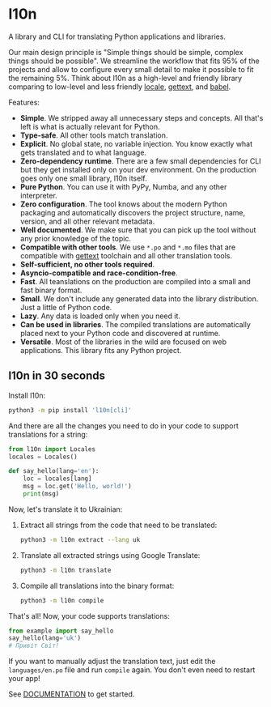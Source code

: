 # l10n

A library and CLI for translating Python applications and libraries.

Our main design principle is "Simple things should be simple, complex things should be possible". We streamline the workflow that fits 95% of the projects and allow to configure every small detail to make it possible to fit the remaining 5%. Think about l10n as a high-level and friendly library comparing to low-level and less friendly [locale](https://docs.python.org/3/library/locale.html), [gettext](https://docs.python.org/3/library/gettext.html), and [babel](https://babel.pocoo.org/en/latest/).

Features:

+ **Simple**. We stripped away all unnecessary steps and concepts. All that's left is what is actually relevant for Python.
+ **Type-safe**. All other tools match translation.
+ **Explicit**. No global state, no variable injection. You know exactly what gets translated and to what language.
+ **Zero-dependency runtime**. There are a few small dependencies for CLI but they get installed only on your dev environment. On the production goes only one small library, l10n  itself.
+ **Pure Python**. You can use it with PyPy, Numba, and any other interpreter.
+ **Zero configuration**. The tool knows about the modern Python packaging and automatically discovers the project structure, name, version, and all other relevant metadata.
+ **Well documented**. We make sure that you can pick up the tool without any prior knowledge of the topic.
+ **Compatible with other tools**. We use `*.po` and `*.mo` files that are compatible with [gettext](https://www.gnu.org/software/gettext/) toolchain and all other translation tools.
+ **Self-sufficient, no other tools required**.
+ **Asyncio-compatible and race-condition-free**.
+ **Fast**. All teanslations on the production are compiled into a small and fast binary format.
+ **Small**. We don't include any generated data into the library distribution. Just a little of Python code.
+ **Lazy**. Any data is loaded only when you need it.
+ **Can be used in libraries**. The compiled translations are automatically placed next to your Python code and discovered at runtime.
+ **Versatile**. Most of the libraries in the wild are focused on web applications. This library fits any Python project.

## l10n in 30 seconds

Install l10n:

```bash
python3 -m pip install 'l10n[cli]'
```

And there are all the changes you need to do in your code to support translations for a string:

```python
from l10n import Locales
locales = Locales()

def say_hello(lang='en'):
    loc = locales[lang]
    msg = loc.get('Hello, world!')
    print(msg)
```

Now, let's translate it to Ukrainian:

1. Extract all strings from the code that need to be translated:

    ```bash
    python3 -m l10n extract --lang uk
    ```

1. Translate all extracted strings using Google Translate:

    ```bash
    python3 -m l10n translate
    ```

1. Compile all translations into the binary format:

    ```bash
    python3 -m l10n compile
    ```

That's all! Now, your code supports translations:

```python
from example import say_hello
say_hello(lang='uk')
# Привіт Світ!
```

If you want to manually adjust the translation text, just edit the `languages/en.po` file and run `compile` again. You don't even need to restart your app!

See [DOCUMENTATION](./docs/) to get started.
